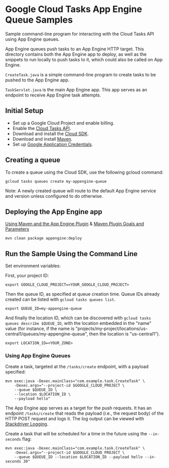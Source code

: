 # Google Cloud Tasks App Engine Queue Samples

Sample command-line program for interacting with the Cloud Tasks API
using App Engine queues.

App Engine queues push tasks to an App Engine HTTP target. This directory
contains both the App Engine app to deploy, as well as the snippets to run
locally to push tasks to it, which could also be called on App Engine.

`CreateTask.java` is a simple command-line program to create
tasks to be pushed to the App Engine app.

`TaskServlet.java` is the main App Engine app. This app serves as an endpoint to receive
App Engine task attempts.


## Initial Setup

 * Set up a Google Cloud Project and enable billing.
 * Enable the
 [Cloud Tasks API](https://console.cloud.google.com/launcher/details/google/cloudtasks.googleapis.com).
 * Download and install the [Cloud SDK](https://cloud.google.com/sdk).
 * Download and install [Maven](http://maven.apache.org/install.html).
 * Set up [Google Application Credentials](https://cloud.google.com/docs/authentication/getting-started).

## Creating a queue

To create a queue using the Cloud SDK, use the following gcloud command:

```
gcloud tasks queues create my-appengine-queue
```

Note: A newly created queue will route to the default App Engine service and
version unless configured to do otherwise.

## Deploying the App Engine app
[Using Maven and the App Engine Plugin](https://cloud.google.com/appengine/docs/flexible/java/using-maven)
& [Maven Plugin Goals and Parameters](https://cloud.google.com/appengine/docs/flexible/java/maven-reference)

```
mvn clean package appengine:deploy
```

## Run the Sample Using the Command Line

Set environment variables:

First, your project ID:

```
export GOOGLE_CLOUD_PROJECT=<YOUR_GOOGLE_CLOUD_PROJECT>
```

Then the queue ID, as specified at queue creation time. Queue IDs already
created can be listed with `gcloud tasks queues list`.

```
export QUEUE_ID=my-appengine-queue
```

And finally the location ID, which can be discovered with
`gcloud tasks queues describe $QUEUE_ID`, with the location embedded in
the "name" value (for instance, if the name is
"projects/my-project/locations/us-central1/queues/my-appengine-queue", then the
location is "us-central1").

```
export LOCATION_ID=<YOUR_ZONE>
```

### Using App Engine Queues
Create a task, targeted at the `/tasks/create` endpoint, with a payload specified:

```
mvn exec:java -Dexec.mainClass="com.example.task.CreateTask" \
    -Dexec.args="--project-id $GOOGLE_CLOUD_PROJECT \
    --queue $QUEUE_ID \
    --location $LOCATION_ID \
    --payload hello"
```

The App Engine app serves as a target for the push requests. It has an
endpoint `/tasks/create` that reads the payload (i.e., the request body) of the
HTTP POST request and logs it. The log output can be viewed with [Stackdriver Logging](https://console.cloud.google.com/logs/viewer?minLogLevel=0).

Create a task that will be scheduled for a time in the future using the
`--in-seconds` flag:

```
mvn exec:java -Dexec.mainClass="com.example.task.CreateTask" \
    -Dexec.args="--project-id $GOOGLE_CLOUD_PROJECT \
    --queue $QUEUE_ID --location $LOCATION_ID --payload hello --in-seconds 30"
```
